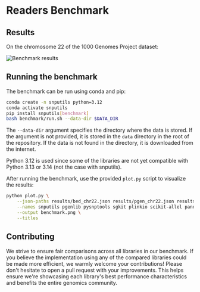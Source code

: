 # Readers Benchmark

## Results

On the chromosome 22 of the 1000 Genomes Project dataset:

![Benchmark results](benchmark.png)

## Running the benchmark

The benchmark can be run using conda and pip:

```bash
conda create -n snputils python=3.12
conda activate snputils
pip install snputils[benchmark]
bash benchmark/run.sh --data-dir $DATA_DIR
```
The `--data-dir` argument specifies the directory where the data is stored. If the argument is not provided, it is stored in the `data` directory in the root of the repository. If the data is not found in the directory, it is downloaded from the internet.

Python 3.12 is used since some of the libraries are not yet compatible with Python 3.13 or 3.14 (not the case with snputils).

After running the benchmark, use the provided `plot.py` script to visualize the results:

```bash
python plot.py \
    --json-paths results/bed_chr22.json results/pgen_chr22.json results/vcf_chr22.json \
    --names snputils pgenlib pysnptools sgkit plinkio scikit-allel pandas-plink cyvcf2 pysam \
    --output benchmark.png \
    --titles
```

## Contributing

We strive to ensure fair comparisons across all libraries in our benchmark. If you believe the implementation using any of the compared libraries could be made more efficient, we warmly welcome your contributions! Please don't hesitate to open a pull request with your improvements. This helps ensure we're showcasing each library's best performance characteristics and benefits the entire genomics community.
